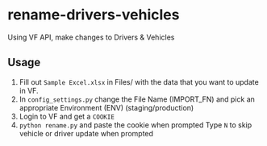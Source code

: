 # rename-drivers-vehicles
Using VF API, make changes to Drivers &amp; Vehicles

## Usage

1. Fill out `Sample Excel.xlsx` in Files/ with the data that you want to update in VF.
2. In `config_settings.py` change the File Name (IMPORT_FN) and pick an appropriate Environment (ENV) (staging/production)
3. Login to VF and get a `COOKIE`
4. `python rename.py` and paste the cookie when prompted
Type `N` to skip vehicle or driver update when prompted
